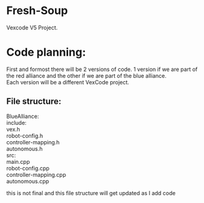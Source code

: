 # Fresh-Soup
Vexcode V5 Project.


# Code planning:

First and formost there will be 2 versions of code. 1 version if we are part of the red alliance and the other if we are part of the blue alliance.  
Each version will be a different VexCode project.  

## File structure:

BlueAlliance:  
    include:  
        vex.h  
        robot-config.h  
        controller-mapping.h  
        autonomous.h  
    src:  
        main.cpp  
        robot-config.cpp  
        controller-mapping.cpp  
        autonomous.cpp  

this is not final and this file structure will get updated as I add code
